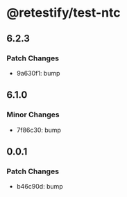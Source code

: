 # @retestify/test-ntc

## 6.2.3

### Patch Changes

- 9a630f1: bump

## 6.1.0

### Minor Changes

- 7f86c30: bump

## 0.0.1

### Patch Changes

- b46c90d: bump
